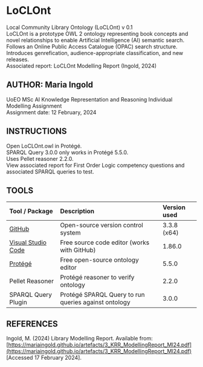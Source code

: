 # LoCLOnt

Local Community Library Ontology (LoCLOnt) v 0.1  
LoCLOnt is a prototype OWL 2 ontology representing book concepts and novel relationships to enable Artificial Intelligence (AI) semantic search.  
Follows an Online Public Access Catalogue (OPAC) search structure.  
Introduces genrefication, audience-appropriate classification, and new releases.  
Associated report: LoCLOnt Modelling Report (Ingold, 2024)  

## AUTHOR: Maria Ingold

UoEO MSc AI Knowledge Representation and Reasoning Individual Modelling Assignment  
Assignment date: 12 February, 2024  

## INSTRUCTIONS

Open LoCLOnt.owl in Protégé.  
SPARQL Query 3.0.0 only works in Protégé 5.5.0.  
Uses Pellet reasoner 2.2.0.  
View associated report for First Order Logic competency questions and associated SPARQL queries to test.  

## TOOLS

| Tool / Package                                            | Description                                          | Version used |
|:----------------------------------------------------------|:-----------------------------------------------------|:-------------|
| [GitHub](https://github.com/)                             | Open-source version control system                   | 3.3.8 (x64)  |
| [Visual Studio Code](https://code.visualstudio.com/)      | Free source code editor (works with GitHub)          | 1.86.0       |
| [Protégé](https://protege.stanford.edu/)                  | Free open-source ontology editor                     | 5.5.0        |
| Pellet Reasoner                                           | Protégé reasoner to verify ontology                  | 2.2.0        |
| SPARQL Query Plugin                                       | Protégé SPARQL Query to run queries against ontology | 3.0.0        |

## REFERENCES

Ingold, M. (2024) Library Modelling Report. Available from: [https://mariaingold.github.io/artefacts/3_KRR_ModellingReport_MI24.pdf](https://mariaingold.github.io/artefacts/3_KRR_ModellingReport_MI24.pdf) [Accessed 17 February 2024].
